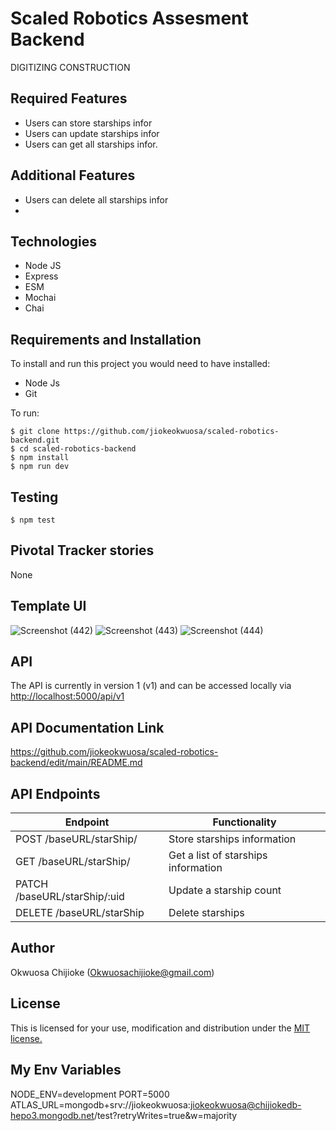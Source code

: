 # Scaled Robotics Assesment Backend
DIGITIZING CONSTRUCTION

## Required Features
- Users can store starships infor
- Users can update starships infor
- Users can get all starships infor. 

## Additional Features
-  Users can delete all starships infor
-  
## Technologies

- Node JS
- Express
- ESM
- Mochai
- Chai

## Requirements and Installation

To install and run this project you would need to have installed:
- Node Js
- Git

To run:
```
$ git clone https://github.com/jiokeokwuosa/scaled-robotics-backend.git
$ cd scaled-robotics-backend
$ npm install
$ npm run dev
```

## Testing
```
$ npm test
```

## Pivotal Tracker stories

None

## Template UI

![Screenshot (442)](https://user-images.githubusercontent.com/33726993/146697128-b7099dcf-eb0e-4f44-aba3-8b980dba46b3.png)
![Screenshot (443)](https://user-images.githubusercontent.com/33726993/146697130-611135c2-bb04-4912-a83c-f6c8dcea811a.png)
![Screenshot (444)](https://user-images.githubusercontent.com/33726993/146697132-5a68a48f-65f0-4b04-89b6-6b49f05c5fd0.png)


## API

The API is currently in version 1 (v1) and can be accessed locally via [http://localhost:5000/api/v1](http://localhost:5000/api/vi)

## API Documentation Link

https://github.com/jiokeokwuosa/scaled-robotics-backend/edit/main/README.md


## API Endpoints

| Endpoint                                         | Functionality                            |
| ------------------------------------------------ | -----------------------------------------|
| POST /baseURL/starShip/           | Store starships information                        |
| GET /baseURL/starShip/           | Get a list of starships information                           |
| PATCH /baseURL/starShip/:uid   | Update a starship count                         |
| DELETE /baseURL/starShip  | Delete starships                       |


## Author

Okwuosa Chijioke (Okwuosachijioke@gmail.com)

## License

This is licensed for your use, modification and distribution under the [MIT license.](https://opensource.org/licenses/MIT)

## My Env Variables
NODE_ENV=development
PORT=5000
ATLAS_URL=mongodb+srv://jiokeokwuosa:jiokeokwuosa@chijiokedb-hepo3.mongodb.net/test?retryWrites=true&w=majority
